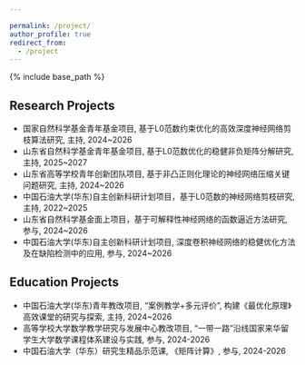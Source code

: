 ```yaml
---

permalink: /project/
author_profile: true
redirect_from:
  - /project
---
```


{% include base_path %}

<!--
Experiences
----------
* Assistant Professor: May. 2023 - Present   
  College of Electronics and Information Engineering, Shenzhen University, Shenzhen, China
* Postdoctoral Fellow: Nov. 2022 - May 2023  
  Department of Electrical Engineering, City University of Hong Kong, Hong Kong, China  
  Supervisor:  Prof. SO, Hing Cheung (IEEE Fellow)
* Ph.D degree: Sep. 2019 - Nov. 2022    
  Department of Electrical Engineering, City University of Hong Kong, Hong Kong, China  
  Supervisor: Prof. SO, Hing Cheung (IEEE Fellow)
* Research Assistant: Sep. 2018 -- Aug. 2019  
  College of Electronics and Information Engineering, Shenzhen University, Shenzhen, China  
  Supervisor: Prof. HUANG, Lei (IET Fellow, Distinguished Young Scholar)
* M.S degree with distinction: Sep. 2017 - Oct. 2018   
  Department of Electrical Engineering, City University of Hong Kong, Hong Kong, China    
  Supervisor: Prof. SO, Hing Cheung (IEEE Fellow)
* B.E degree as an outstanding graduate: Sep. 2011 - Jul. 2015    
  College of Information Engineering, Yanshan University, Qinhuangdao, China
-->


Research Projects
----------
* 国家自然科学基金青年基金项目, 基于L0范数约束优化的高效深度神经网络剪枝算法研究, 主持, 2024~2026
* 山东省自然科学基金青年基金项目, 基于L0范数优化的稳健非负矩阵分解研究, 主持, 2025~2027
* 山东省高等学校青年创新团队项目, 基于非凸正则化理论的神经网络压缩关键问题研究, 主持, 2024~2026
* 中国石油大学(华东)自主创新科研计划项目，基于L0范数的神经网络剪枝研究, 主持, 2022~2025
* 山东省自然科学基金面上项目，基于可解释性神经网络的函数逼近方法研究, 参与, 2024~2026
* 中国石油大学(华东)自主创新科研计划项目, 深度卷积神经网络的稳健优化方法及在缺陷检测中的应用, 参与, 2024~2026

Education Projects
----------
* 中国石油大学(华东)青年教改项目, “案例教学+多元评价”, 构建《最优化原理》高效课堂的研究与探索, 主持, 2024~2026
* 高等学校大学数学教学研究与发展中心教改项目, “一带一路”沿线国家来华留学生大学数学课程体系建设与实践, 参与, 2024-2026
* 中国石油大学（华东）研究生精品示范课, 《矩阵计算》, 参与, 2024-2026





<!--
Awards and Honors
----------
* Research Tuition Scholarship, City University of Hong Kong, 2022 - 2023
* Outstanding Academic Performance Award, City University of Hong Kong, 2021 - 2022
* Research Tuition Scholarship, City University of Hong Kong, 2021 - 2022
* Outstanding Academic Performance Award, City University of Hong Kong, 2020 - 2021
* Research Tuition Scholarship, City University of Hong Kong, 2020 - 2021
* Ph.D. Research Scholarship, City University of Hong Kong, 2019 - 2023
* Graduate with Distinction, City University of Hong Kong, 2018
* Outstanding Undergraduate, Yanshan University, 2015



Invited Talks:
---------
* Invited Speaker: "An Interpretable Bi-Branch Neural Network for Matrix Completion", hosted by Prof. Nikolaos D. Sidiropoulos (IEEE Fellow),  Department of Electrical and Computer Engineering, University of Virginia, Virginia, USA, 11 Feb. 2022.


Professional Service:
---------
1) Journal/Conference Reviewer:  
* IEEE Transactions on Signal Processing
* IEEE Transactions on Image Processing
* IEEE Transactions on Communications
* IEEE Transactions on Vehicular Technology
* IEEE Journal of Selected Topics in Signal Processing
* IEEE Signal Processing Letters
* Signal Processing
* Digital Signal Processing
* IET Signal Processing
* etc.
  -->



